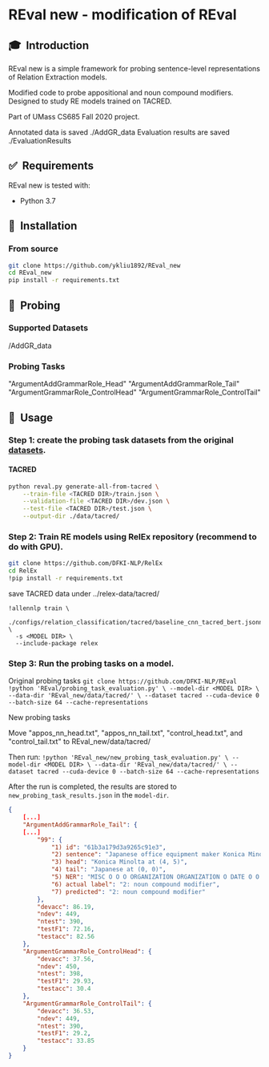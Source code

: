 # REval new - modification of REval 




## 🎓&nbsp; Introduction

REval new is a simple framework for probing sentence-level representations of Relation Extraction models.

Modified code to probe appositional and noun compound modifiers. Designed to study RE models trained on TACRED.

Part of UMass CS685 Fall 2020 project.

Annotated data is saved ./AddGR_data
Evaluation results are saved ./EvaluationResults

## ✅&nbsp; Requirements

REval new is tested with:

- Python 3.7


## 🚀&nbsp; Installation

### From source
```bash
git clone https://github.com/ykliu1892/REval_new
cd REval_new
pip install -r requirements.txt
```

## 🔬&nbsp; Probing

### Supported Datasets
/AddGR_data

### Probing Tasks

"ArgumentAddGrammarRole_Head"
"ArgumentAddGrammarRole_Tail"
"ArgumentGrammarRole_ControlHead"
"ArgumentGrammarRole_ControlTail"


## 🔧&nbsp; Usage

### **Step 1**: create the probing task datasets from the original [datasets](#supported-datasets).

#### TACRED

```bash
python reval.py generate-all-from-tacred \
    --train-file <TACRED DIR>/train.json \
    --validation-file <TACRED DIR>/dev.json \
    --test-file <TACRED DIR>/test.json \
    --output-dir ./data/tacred/
```

### **Step 2**: Train RE models using RelEx repository (recommend to do with GPU).

```bash
git clone https://github.com/DFKI-NLP/RelEx
cd RelEx
!pip install -r requirements.txt
```

save TACRED data under ../relex-data/tacred/

```
!allennlp train \
  ./configs/relation_classification/tacred/baseline_cnn_tacred_bert.jsonnet \
  -s <MODEL DIR> \
  --include-package relex
```

### **Step 3**: Run the probing tasks on a model.

Original probing tasks
    ```
    git clone https://github.com/DFKI-NLP/REval
    ```
    ```
    !python 'REval/probing_task_evaluation.py' \
      --model-dir <MODEL DIR> \
      --data-dir 'REval_new/data/tacred/' \
      --dataset tacred --cuda-device 0 --batch-size 64 --cache-representations
    ```

New probing tasks

Move "appos_nn_head.txt", "appos_nn_tail.txt", "control_head.txt", and "control_tail.txt" to REval_new/data/tacred/

Then run:
    ```
    !python 'REval_new/new_probing_task_evaluation.py' \
        --model-dir <MODEL DIR> \
        --data-dir 'REval_new/data/tacred/' \
        --dataset tacred --cuda-device 0 --batch-size 64 --cache-representations
    ```


After the run is completed, the results are stored to `new_probing_task_results.json` in the `model-dir`.

```json
{   
    [...]
    "ArgumentAddGrammarRole_Tail": {
    [...]
        "99": {
            "1) id": "61b3a179d3a9265c91e3",
            "2) sentence": "Japanese office equipment maker Konica Minolta said Tuesday it was tying up with Dutch rival Oce in a bid to focus energies on profitable business areas .",
            "3) head": "Konica Minolta at (4, 5)",
            "4) tail": "Japanese at (0, 0)",
            "5) NER": "MISC O O O ORGANIZATION ORGANIZATION O DATE O O O O O MISC O ORGANIZATION O O O O O O O O O O O",
            "6) actual label": "2: noun compound modifier",
            "7) predicted": "2: noun compound modifier"
        },
        "devacc": 86.19,
        "ndev": 449,
        "ntest": 390,
        "testF1": 72.16,
        "testacc": 82.56
    },
    "ArgumentGrammarRole_ControlHead": {
        "devacc": 37.56,
        "ndev": 450,
        "ntest": 398,
        "testF1": 29.93,
        "testacc": 30.4
    },
    "ArgumentGrammarRole_ControlTail": {
        "devacc": 36.53,
        "ndev": 449,
        "ntest": 390,
        "testF1": 29.2,
        "testacc": 33.85
    }
}
```

